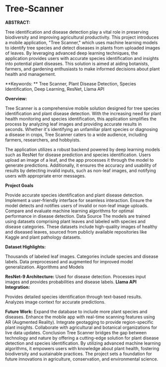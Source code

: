 # Tree-Scanner
**ABSTRACT:**

Tree identification and disease detection play a vital role in preserving biodiversity and improving agricultural productivity. This project introduces a mobile application, "Tree Scanner," which uses machine learning models to identify tree species and detect diseases in plants from uploaded images of leaves. By leveraging advanced deep learning techniques, the application provides users with accurate species identification and insights into potential plant diseases. This solution is aimed at aiding botanists, farmers, and gardening enthusiasts to make informed decisions about plant health and management.

**Keywords:
**
Tree Scanner, Plant Disease Detection, Species Identification, Deep Learning, ResNet, Llama API

**Overview:**

Tree Scanner is a comprehensive mobile solution designed for tree species identification and plant disease detection. With the increasing need for plant health monitoring and species identification, this application simplifies the process by analyzing leaf images and providing accurate results in seconds. Whether it's identifying an unfamiliar plant species or diagnosing a disease in crops, Tree Scanner caters to a wide audience, including farmers, researchers, and hobbyists.

The application utilizes a robust backend powered by deep learning models such as ResNet for disease prediction and species identification. Users upload an image of a leaf, and the app processes it through the model to generate predictions. Additionally, it ensures the accuracy and usability of results by detecting invalid inputs, such as non-leaf images, and notifying users with appropriate error messages.

**Project Goals**

Provide accurate species identification and plant disease detection.
Implement a user-friendly interface for seamless interaction.
Ensure the model detects and notifies users of invalid or non-leaf image uploads.
Compare and evaluate machine learning algorithms for optimal performance in disease detection.
Data Source
The models are trained using datasets comprising plant leaves and labeled with species and disease categories. These datasets include high-quality images of healthy and diseased leaves, sourced from publicly available repositories like Kaggle and plant pathology datasets.

**Dataset Highlights:**

Thousands of labeled leaf images.
Categories include species and disease labels.
Data preprocessed and augmented for improved model generalization.
Algorithms and Models

**ResNet-9 Architecture:**
Used for disease detection.
Processes input images and provides probabilities and disease labels.
**Llama API Integration:**

Provides detailed species identification through text-based results.
Analyzes image context for accurate predictions.

**Future Work:**
Expand the database to include more plant species and diseases.
Enhance the mobile app with real-time scanning features using AR (Augmented Reality).
Integrate geotagging to provide region-specific plant insights.
Collaborate with agricultural and botanical organizations for live data updates.
Conclusion
Tree Scanner bridges the gap between technology and nature by offering a cutting-edge solution for plant disease detection and species identification. By utilizing advanced machine learning algorithms, it empowers users with knowledge about plant health, fostering biodiversity and sustainable practices. The project sets a foundation for future innovations in agriculture, conservation, and environmental science.

